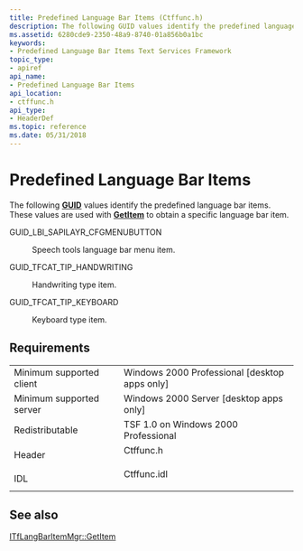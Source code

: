 ```yaml
---
title: Predefined Language Bar Items (Ctffunc.h)
description: The following GUID values identify the predefined language bar items. These values are used with GetItem to obtain a specific language bar item.
ms.assetid: 6280cde9-2350-48a9-8740-01a856b0a1bc
keywords:
- Predefined Language Bar Items Text Services Framework
topic_type:
- apiref
api_name:
- Predefined Language Bar Items
api_location:
- ctffunc.h
api_type:
- HeaderDef
ms.topic: reference
ms.date: 05/31/2018
---
```


# Predefined Language Bar Items

The following [**GUID**](/windows/desktop/TSF/predefined-lang-bar-items) values identify the predefined language bar items. These values are used with [**GetItem**](/windows/desktop/api/Ctfutb/nf-ctfutb-itflangbaritemmgr-getitem) to obtain a specific language bar item.

<dl> <dt>

<span id="_______________GUID_LBI_SAPILAYR_CFGMENUBUTTON_____________"></span><span id="_______________guid_lbi_sapilayr_cfgmenubutton_____________"></span> GUID\_LBI\_SAPILAYR\_CFGMENUBUTTON 
</dt> <dd>

Speech tools language bar menu item.

</dd> <dt>

<span id="_______________GUID_TFCAT_TIP_HANDWRITING_____________"></span><span id="_______________guid_tfcat_tip_handwriting_____________"></span> GUID\_TFCAT\_TIP\_HANDWRITING 
</dt> <dd>

Handwriting type item.

</dd> <dt>

<span id="_______________GUID_TFCAT_TIP_KEYBOARD_____________"></span><span id="_______________guid_tfcat_tip_keyboard_____________"></span> GUID\_TFCAT\_TIP\_KEYBOARD 
</dt> <dd>

Keyboard type item.

</dd> </dl>

## Requirements



|                                     |                                                                                        |
|-------------------------------------|----------------------------------------------------------------------------------------|
| Minimum supported client<br/> | Windows 2000 Professional \[desktop apps only\]<br/>                             |
| Minimum supported server<br/> | Windows 2000 Server \[desktop apps only\]<br/>                                   |
| Redistributable<br/>          | TSF 1.0 on Windows 2000 Professional<br/>                                        |
| Header<br/>                   | <dl> <dt>Ctffunc.h</dt> </dl>   |
| IDL<br/>                      | <dl> <dt>Ctffunc.idl</dt> </dl> |



## See also

<dl> <dt>

[ITfLangBarItemMgr::GetItem](/windows/desktop/api/ctfutb/nf-ctfutb-itflangbaritemmgr-getitem)
</dt> </dl>

 

